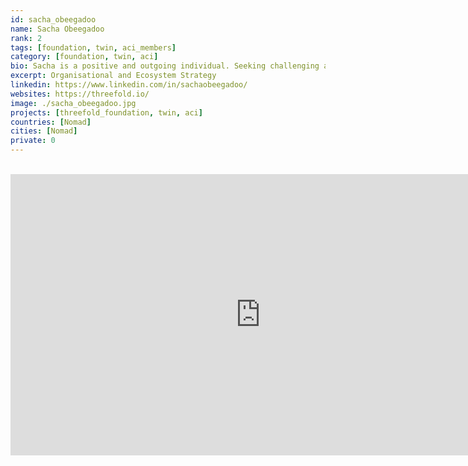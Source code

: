 ```yaml
---
id: sacha_obeegadoo
name: Sacha Obeegadoo
rank: 2
tags: [foundation, twin, aci_members]
category: [foundation, twin, aci]
bio: Sacha is a positive and outgoing individual. Seeking challenging and dynamic opportunities, he invests himself in sustainable activities with a view to producing real results and doing good for the world. He believes that change is the only constant.
excerpt: Organisational and Ecosystem Strategy
linkedin: https://www.linkedin.com/in/sachaobeegadoo/
websites: https://threefold.io/
image: ./sacha_obeegadoo.jpg
projects: [threefold_foundation, twin, aci]
countries: [Nomad]
cities: [Nomad]
private: 0
---
```


<BR>

<iframe src="https://player.vimeo.com/video/413265125" width="800" height="450" frameborder="0" allow="autoplay; fullscreen" allowfullscreen></iframe>

<BR>

